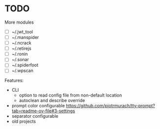 # TODO

More modules

- [ ] ~/.jwt_tool
- [ ] ~/.manspider
- [ ] ~/.ncrack
- [ ] ~/.retirejs
- [ ] ~/.ronin
- [ ] ~/.sonar
- [ ] ~/.spiderfoot
- [ ] ~/.wpscan

Features:

- CLI
  - option to read config file from non-default location
  - autoclean and describe override
- prompt color configurable https://github.com/piotrmurach/tty-prompt?tab=readme-ov-file#3-settings
- separator configurable
- old projects